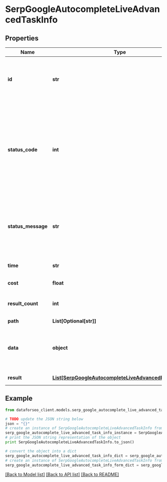 # SerpGoogleAutocompleteLiveAdvancedTaskInfo


## Properties

Name | Type | Description | Notes
------------ | ------------- | ------------- | -------------
**id** | **str** | task identifier unique task identifier in our system in the UUID format | [optional] 
**status_code** | **int** | status code of the task generated by DataForSEO, can be within the following range: 10000-60000 you can find the full list of the response codes here | [optional] 
**status_message** | **str** | informational message of the task you can find the full list of general informational messages here | [optional] 
**time** | **str** | execution time, seconds | [optional] 
**cost** | **float** | total tasks cost, USD | [optional] 
**result_count** | **int** | number of elements in the result array | [optional] 
**path** | **List[Optional[str]]** | URL path | [optional] 
**data** | **object** | contains the same parameters that you specified in the POST request | [optional] 
**result** | [**List[SerpGoogleAutocompleteLiveAdvancedResultInfo]**](SerpGoogleAutocompleteLiveAdvancedResultInfo.md) | array of results | [optional] 

## Example

```python
from dataforseo_client.models.serp_google_autocomplete_live_advanced_task_info import SerpGoogleAutocompleteLiveAdvancedTaskInfo

# TODO update the JSON string below
json = "{}"
# create an instance of SerpGoogleAutocompleteLiveAdvancedTaskInfo from a JSON string
serp_google_autocomplete_live_advanced_task_info_instance = SerpGoogleAutocompleteLiveAdvancedTaskInfo.from_json(json)
# print the JSON string representation of the object
print SerpGoogleAutocompleteLiveAdvancedTaskInfo.to_json()

# convert the object into a dict
serp_google_autocomplete_live_advanced_task_info_dict = serp_google_autocomplete_live_advanced_task_info_instance.to_dict()
# create an instance of SerpGoogleAutocompleteLiveAdvancedTaskInfo from a dict
serp_google_autocomplete_live_advanced_task_info_form_dict = serp_google_autocomplete_live_advanced_task_info.from_dict(serp_google_autocomplete_live_advanced_task_info_dict)
```
[[Back to Model list]](../README.md#documentation-for-models) [[Back to API list]](../README.md#documentation-for-api-endpoints) [[Back to README]](../README.md)


